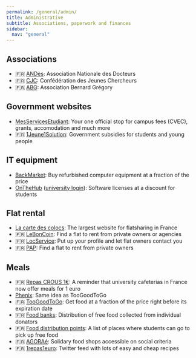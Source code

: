 ```yaml
---
permalink: /general/admin/
title: Administrative
subtitle: Associations, paperwork and finances
sidebar:
  nav: "general"
---
```


## Associations

- 🇫🇷 [ANDès](https://andes.asso.fr/): Association Nationale des Docteurs
- 🇫🇷 [CJC](https://cjc.jeunes-chercheurs.org/): Confédération des Jeunes Chercheurs
- 🇫🇷 [ABG](https://www.abg.asso.fr/fr/): Association Bernard Grégory

## Government websites

- [MesServicesEtudiant](https://www.messervices.etudiant.gouv.fr/): Your one official stop for campus fees (CVEC), grants, accomodation and much more
- 🇫🇷 [1Jeune1Solution](https://www.1jeune1solution.gouv.fr/mes-aides): Government subsidies for students and young people

## IT equipment

- [BackMarket](https://www.backmarket.fr/): Buy refurbished computer equipment at a fraction of the price
- [OnTheHub](https://onthehub.com/) ([university login](https://groupelogiciel.onthehub.com/)): Software licenses at a discount for students

## Flat rental

- [La carte des colocs](https://www.lacartedescolocs.fr/): The largest website for flatsharing in France
- 🇫🇷 [LeBonCoin](https://www.leboncoin.fr/): Find a flat to rent from private owners or agencies
- 🇫🇷 [LocService](https://www.locservice.fr/): Put up your profile and let flat owners contact you
- 🇫🇷 [PAP](https://www.pap.fr/): Find a flat to rent from private owners

## Meals

- 🇫🇷 [Repas CROUS 1€](https://www.etudiant.gouv.fr/fr/le-repas-au-crous-passe-1-euro-pour-tous-les-etudiants-2314): A reminder that university cafeterias in France now offer meals for 1 euro
- [Phenix](https://wearephenix.com/en/application-anti-gaspi/): Same idea as TooGoodToGo
- 🇫🇷 [TooGoodToGo](https://toogoodtogo.fr/fr): Get food at a fraction of the price right before its expiration date
- 🇫🇷 [Food banks](https://www.banquealimentaire.org/): Distribution of free food collected from individual donators
- 🇫🇷 [Food distribution points](https://www.francetvinfo.fr/sante/maladie/coronavirus/generation2021-precarite-etudiante-consultez-la-liste-des-points-de-distribution-alimentaire-dans-notre-carte_4326113.html): A list of places where students can go to pick up free food
- 🇫🇷 [AGORAé](https://www.fage.org/innovation-sociale/solidarite-etudiante/agorae-fage/): Solidary food shops accessible on social criteria
- 🇫🇷 [1repas1euro](https://twitter.com/1repas1euro): Twitter feed with lots of easy and cheap recipes
